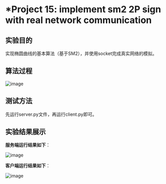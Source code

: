 # *Project 15: implement sm2 2P sign with real network communication  

## 实验目的  

实现椭圆曲线的基本算法（基于SM2），并使用socket完成真实网络的模拟。  


## 算法过程  

![image](https://github.com/xinxingroup32num1/homework-group-32/assets/138662552/1a3f8364-a369-492e-b496-2a9ee886b4b8)

## 测试方法  

先运行server.py文件，再运行client.py即可。  


## 实验结果展示  

**服务端运行结果如下**：  

![image](https://github.com/xinxingroup32num1/homework-group-32/assets/138662552/12c66d2b-b996-4ba0-8cc5-73259a6f33c2)

**客户端运行结果如下**：  

![image](https://github.com/xinxingroup32num1/homework-group-32/assets/138662552/57f1201b-5451-4a67-8c09-08ed4f57695a)
